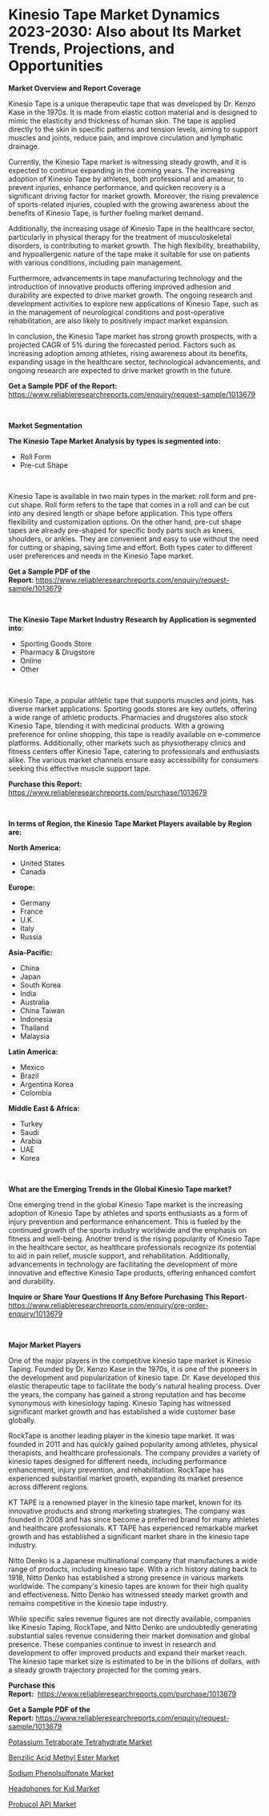 <p><h1>Kinesio Tape Market Dynamics 2023-2030: Also about Its Market Trends, Projections, and Opportunities</h1></p><p><strong>Market Overview and Report Coverage</strong></p>
<p><p>Kinesio Tape is a unique therapeutic tape that was developed by Dr. Kenzo Kase in the 1970s. It is made from elastic cotton material and is designed to mimic the elasticity and thickness of human skin. The tape is applied directly to the skin in specific patterns and tension levels, aiming to support muscles and joints, reduce pain, and improve circulation and lymphatic drainage.</p><p>Currently, the Kinesio Tape market is witnessing steady growth, and it is expected to continue expanding in the coming years. The increasing adoption of Kinesio Tape by athletes, both professional and amateur, to prevent injuries, enhance performance, and quicken recovery is a significant driving factor for market growth. Moreover, the rising prevalence of sports-related injuries, coupled with the growing awareness about the benefits of Kinesio Tape, is further fueling market demand.</p><p>Additionally, the increasing usage of Kinesio Tape in the healthcare sector, particularly in physical therapy for the treatment of musculoskeletal disorders, is contributing to market growth. The high flexibility, breathability, and hypoallergenic nature of the tape make it suitable for use on patients with various conditions, including pain management.</p><p>Furthermore, advancements in tape manufacturing technology and the introduction of innovative products offering improved adhesion and durability are expected to drive market growth. The ongoing research and development activities to explore new applications of Kinesio Tape, such as in the management of neurological conditions and post-operative rehabilitation, are also likely to positively impact market expansion.</p><p>In conclusion, the Kinesio Tape market has strong growth prospects, with a projected CAGR of 5% during the forecasted period. Factors such as increasing adoption among athletes, rising awareness about its benefits, expanding usage in the healthcare sector, technological advancements, and ongoing research are expected to drive market growth in the future.</p></p>
<p><strong>Get a Sample PDF of the Report:</strong> <a href="https://www.reliableresearchreports.com/enquiry/request-sample/1013679">https://www.reliableresearchreports.com/enquiry/request-sample/1013679</a></p>
<p>&nbsp;</p>
<p><strong>Market Segmentation</strong></p>
<p><strong>The Kinesio Tape Market Analysis by types is segmented into:</strong></p>
<p><ul><li>Roll Form</li><li>Pre-cut Shape</li></ul></p>
<p>&nbsp;</p>
<p><p>Kinesio Tape is available in two main types in the market: roll form and pre-cut shape. Roll form refers to the tape that comes in a roll and can be cut into any desired length or shape before application. This type offers flexibility and customization options. On the other hand, pre-cut shape tapes are already pre-shaped for specific body parts such as knees, shoulders, or ankles. They are convenient and easy to use without the need for cutting or shaping, saving time and effort. Both types cater to different user preferences and needs in the Kinesio Tape market.</p></p>
<p><strong>Get a Sample PDF of the Report:</strong>&nbsp;<a href="https://www.reliableresearchreports.com/enquiry/request-sample/1013679">https://www.reliableresearchreports.com/enquiry/request-sample/1013679</a></p>
<p>&nbsp;</p>
<p><strong>The Kinesio Tape Market Industry Research by Application is segmented into:</strong></p>
<p><ul><li>Sporting Goods Store</li><li>Pharmacy & Drugstore</li><li>Online</li><li>Other</li></ul></p>
<p>&nbsp;</p>
<p><p>Kinesio Tape, a popular athletic tape that supports muscles and joints, has diverse market applications. Sporting goods stores are key outlets, offering a wide range of athletic products. Pharmacies and drugstores also stock Kinesio Tape, blending it with medicinal products. With a growing preference for online shopping, this tape is readily available on e-commerce platforms. Additionally, other markets such as physiotherapy clinics and fitness centers offer Kinesio Tape, catering to professionals and enthusiasts alike. The various market channels ensure easy accessibility for consumers seeking this effective muscle support tape.</p></p>
<p><strong>Purchase this Report:</strong>&nbsp; <a href="https://www.reliableresearchreports.com/purchase/1013679">https://www.reliableresearchreports.com/purchase/1013679</a></p>
<p>&nbsp;</p>
<p><strong>In terms of Region, the Kinesio Tape Market Players available by Region are:</strong></p>
<p>
    <p> <strong> North America: </strong>
        <ul>
            <li>United States</li>
            <li>Canada</li>
        </ul>
        </p> 
    <p> <strong> Europe: </strong>
        <ul>
            <li>Germany</li>
            <li>France</li>
            <li>U.K.</li>
            <li>Italy</li>
            <li>Russia</li>
        </ul>
        </p> 
    <p> <strong> Asia-Pacific: </strong>
        <ul>
            <li>China</li>
            <li>Japan</li>
            <li>South Korea</li>
            <li>India</li>
            <li>Australia</li>
            <li>China Taiwan</li>
            <li>Indonesia</li>
            <li>Thailand</li>
            <li>Malaysia</li>
        </ul>
        </p> 
    <p> <strong> Latin America: </strong>
        <ul>
            <li>Mexico</li>
            <li>Brazil</li>
            <li>Argentina Korea</li>
            <li>Colombia</li>
        </ul>
        </p> 
    <p> <strong> Middle East & Africa: </strong>
        <ul>
            <li>Turkey</li>
            <li>Saudi</li>
            <li>Arabia</li>
            <li>UAE</li>
            <li>Korea</li>
        </ul>
    </p>
    </p>
<p>&nbsp;</p>
<p><strong>What are the Emerging Trends in the Global Kinesio Tape market?</strong></p>
<p><p>One emerging trend in the global Kinesio Tape market is the increasing adoption of Kinesio Tape by athletes and sports enthusiasts as a form of injury prevention and performance enhancement. This is fueled by the continued growth of the sports industry worldwide and the emphasis on fitness and well-being. Another trend is the rising popularity of Kinesio Tape in the healthcare sector, as healthcare professionals recognize its potential to aid in pain relief, muscle support, and rehabilitation. Additionally, advancements in technology are facilitating the development of more innovative and effective Kinesio Tape products, offering enhanced comfort and durability.</p></p>
<p><strong>Inquire or Share Your Questions If Any Before Purchasing This Report</strong>- <a href="https://www.reliableresearchreports.com/enquiry/pre-order-enquiry/1013679">https://www.reliableresearchreports.com/enquiry/pre-order-enquiry/1013679</a></p>
<p>&nbsp;</p>
<p><strong>Major Market Players</strong></p>
<p><p>One of the major players in the competitive kinesio tape market is Kinesio Taping. Founded by Dr. Kenzo Kase in the 1970s, it is one of the pioneers in the development and popularization of kinesio tape. Dr. Kase developed this elastic therapeutic tape to facilitate the body's natural healing process. Over the years, the company has gained a strong reputation and has become synonymous with kinesiology taping. Kinesio Taping has witnessed significant market growth and has established a wide customer base globally.</p><p>RockTape is another leading player in the kinesio tape market. It was founded in 2011 and has quickly gained popularity among athletes, physical therapists, and healthcare professionals. The company provides a variety of kinesio tapes designed for different needs, including performance enhancement, injury prevention, and rehabilitation. RockTape has experienced substantial market growth, expanding its market presence across different regions.</p><p>KT TAPE is a renowned player in the kinesio tape market, known for its innovative products and strong marketing strategies. The company was founded in 2008 and has since become a preferred brand for many athletes and healthcare professionals. KT TAPE has experienced remarkable market growth and has established a significant market share in the kinesio tape industry.</p><p>Nitto Denko is a Japanese multinational company that manufactures a wide range of products, including kinesio tape. With a rich history dating back to 1918, Nitto Denko has established a strong presence in various markets worldwide. The company's kinesio tapes are known for their high quality and effectiveness. Nitto Denko has witnessed steady market growth and remains competitive in the kinesio tape industry.</p><p>While specific sales revenue figures are not directly available, companies like Kinesio Taping, RockTape, and Nitto Denko are undoubtedly generating substantial sales revenue considering their market domination and global presence. These companies continue to invest in research and development to offer improved products and expand their market reach. The kinesio tape market size is estimated to be in the billions of dollars, with a steady growth trajectory projected for the coming years.</p></p>
<p><strong>Purchase this Report:</strong>&nbsp;&nbsp;<a href="https://www.reliableresearchreports.com/purchase/1013679">https://www.reliableresearchreports.com/purchase/1013679</a></p>
<p></p>
<p><strong>Get a Sample PDF of the Report:</strong>&nbsp;<a href="https://www.reliableresearchreports.com/enquiry/request-sample/1013679">https://www.reliableresearchreports.com/enquiry/request-sample/1013679</a></p>
<p><p><a href="https://medium.com/@allelee654/potassium-tetraborate-tetrahydrate-market-insight-market-trends-growth-forecasted-from-2023-to-c57e56b73fce">Potassium Tetraborate Tetrahydrate Market</a></p><p><a href="https://www.linkedin.com/pulse/benzilic-acid-methyl-ester-market-size-growth-forecast-from-ejcpe/">Benzilic Acid Methyl Ester Market</a></p><p><a href="https://medium.com/@kiannoel89776554/decoding-sodium-phenolsulfonate-market-metrics-market-share-trends-and-growth-patterns-05e168c0721c">Sodium Phenolsulfonate Market</a></p><p><a href="https://github.com/zebdakicsin/Market-Research-Report-List-1/blob/main/headphones-for-kid-market.md">Headphones for Kid Market</a></p><p><a href="https://www.linkedin.com/pulse/probucol-api-market-size-share-amp-trends-analysis-report-n03he/">Probucol API Market</a></p></p>